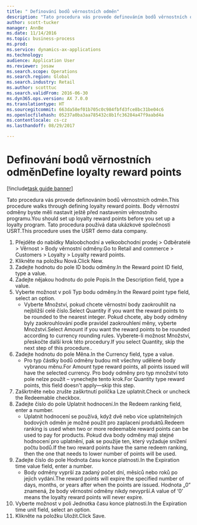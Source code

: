 ```yaml
--- 
title: " Definování bodů věrnostních odměn"
description: "Tato procedura vás provede definováním bodů věrnostních odměn."
author: scott-tucker
manager: AnnBe
ms.date: 11/14/2016
ms.topic: business-process
ms.prod: 
ms.service: dynamics-ax-applications
ms.technology: 
audience: Application User
ms.reviewer: josaw
ms.search.scope: Operations
ms.search.region: Global
ms.search.industry: Retail
ms.author: scotttuc
ms.search.validFrom: 2016-06-30
ms.dyn365.ops.version: AX 7.0.0
ms.translationtype: HT
ms.sourcegitcommit: 663da58ef01b705c0c984fbfd3fce8bc31be04c6
ms.openlocfilehash: 05237a0ba3aa785432c8b1fc36284a47f9aabd4a
ms.contentlocale: cs-cz
ms.lasthandoff: 08/29/2017

---
```

# <a name="define-loyalty-reward-points"></a><span data-ttu-id="73d12-103"> Definování bodů věrnostních odměn</span><span class="sxs-lookup"><span data-stu-id="73d12-103">Define loyalty reward points</span></span>

[!include[task guide banner](../includes/task-guide-banner.md)]

<span data-ttu-id="73d12-104">Tato procedura vás provede definováním bodů věrnostních odměn.</span><span class="sxs-lookup"><span data-stu-id="73d12-104">This procedure walks through defining loyalty reward points.</span></span> <span data-ttu-id="73d12-105">Body věrnostní odměny byste měli nastavit ještě před nastavením věrnostního programu.</span><span class="sxs-lookup"><span data-stu-id="73d12-105">You should set up loyalty reward points before you set up a loyalty program.</span></span> <span data-ttu-id="73d12-106">Tato procedura používá data ukázkové společnosti USRT.</span><span class="sxs-lookup"><span data-stu-id="73d12-106">This procedure uses the USRT demo data company.</span></span>

1. <span data-ttu-id="73d12-107">Přejděte do nabídky Maloobchodní a velkoobchodní prodej > Odběratelé > Věrnost > Body věrnostní odměny.</span><span class="sxs-lookup"><span data-stu-id="73d12-107">Go to Retail and commerce > Customers > Loyalty > Loyalty reward points.</span></span>
2. <span data-ttu-id="73d12-108">Klikněte na položku Nová.</span><span class="sxs-lookup"><span data-stu-id="73d12-108">Click New.</span></span>
3. <span data-ttu-id="73d12-109">Zadejte hodnotu do pole ID bodu odměny.</span><span class="sxs-lookup"><span data-stu-id="73d12-109">In the Reward point ID field, type a value.</span></span>
4. <span data-ttu-id="73d12-110">Zadejte nějakou hodnotu do pole Popis.</span><span class="sxs-lookup"><span data-stu-id="73d12-110">In the Description field, type a value.</span></span>
5. <span data-ttu-id="73d12-111">Vyberte možnost v poli Typ bodu odměny.</span><span class="sxs-lookup"><span data-stu-id="73d12-111">In the Reward point type field, select an option.</span></span>
    * <span data-ttu-id="73d12-112">Vyberte Množství, pokud chcete věrnostní body zaokrouhlit na nejbližší celé číslo.</span><span class="sxs-lookup"><span data-stu-id="73d12-112">Select Quantity if you want the reward points to be rounded to the nearest integer.</span></span> <span data-ttu-id="73d12-113">Pokud chcete, aby body odměny byly zaokrouhlování podle pravidel zaokrouhlení měny, vyberte Množství.</span><span class="sxs-lookup"><span data-stu-id="73d12-113">Select Amount if you want the reward points to be rounded according to currency rounding rules.</span></span> <span data-ttu-id="73d12-114">Vyberete-li možnost Množství, přeskočte další krok této procedury.</span><span class="sxs-lookup"><span data-stu-id="73d12-114">If you select Quantity, skip the next step of this procedure..</span></span>  
6. <span data-ttu-id="73d12-115">Zadejte hodnotu do pole Měna.</span><span class="sxs-lookup"><span data-stu-id="73d12-115">In the Currency field, type a value.</span></span>
    * <span data-ttu-id="73d12-116">Pro typ částky bodů odměny budou mít všechny udělené body vybranou měnu.</span><span class="sxs-lookup"><span data-stu-id="73d12-116">For Amount type reward points, all points issued will have the selected currency.</span></span> <span data-ttu-id="73d12-117">Pro body odměny pro typ množství toto pole nelze použít – vynechejte tento krok.</span><span class="sxs-lookup"><span data-stu-id="73d12-117">For Quantity type reward points, this field doesn't apply—skip this step.</span></span>  
7. <span data-ttu-id="73d12-118">Zaškrtněte nebo zrušte zaškrtnutí políčka Lze uplatnit.</span><span class="sxs-lookup"><span data-stu-id="73d12-118">Check or uncheck the Redeemable checkbox.</span></span>
8. <span data-ttu-id="73d12-119">Zadejte číslo do pole Uplatnit hodnocení.</span><span class="sxs-lookup"><span data-stu-id="73d12-119">In the Redeem ranking field, enter a number.</span></span>
    * <span data-ttu-id="73d12-120">Uplatnit hodnocení se používá, když dvě nebo více uplatnitelných bodových odměn je možné použít pro zaplacení produktů.</span><span class="sxs-lookup"><span data-stu-id="73d12-120">Redeem ranking is used when two or more redeemable reward points can be used to pay for products.</span></span> <span data-ttu-id="73d12-121">Pokud dva body odměny mají stejné hodnocení pro uplatnění, pak se použije ten, který vyžaduje snížení počtu bodů.</span><span class="sxs-lookup"><span data-stu-id="73d12-121">If the two reward points have the same redeem ranking, then the one that needs to lower number of points will be used.</span></span>  
9. <span data-ttu-id="73d12-122">Zadejte číslo do pole Hodnota času konce platnosti.</span><span class="sxs-lookup"><span data-stu-id="73d12-122">In the Expiration time value field, enter a number.</span></span>
    * <span data-ttu-id="73d12-123">Body odměny vyprší za zadaný počet dní, měsíců nebo roků po jejich vydání.</span><span class="sxs-lookup"><span data-stu-id="73d12-123">The reward points will expire the specified number of days, months, or years after when the points are issued.</span></span> <span data-ttu-id="73d12-124">Hodnota „0“ znamená, že body věrnostní odměny nikdy nevyprší.</span><span class="sxs-lookup"><span data-stu-id="73d12-124">A value of ‘0’ means the loyalty reward points will never expire.</span></span>  
10. <span data-ttu-id="73d12-125">Vyberte možnost v poli Jednotka času konce platnosti.</span><span class="sxs-lookup"><span data-stu-id="73d12-125">In the Expiration time unit field, select an option.</span></span>
11. <span data-ttu-id="73d12-126">Klikněte na položku Uložit.</span><span class="sxs-lookup"><span data-stu-id="73d12-126">Click Save.</span></span>


